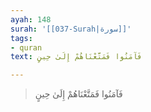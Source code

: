 ```yaml
---
ayah: 148
surah: '[[037-Surah|سورة]]'
tags:
- quran
text: فَآمَنُوا فَمَتَّعْنَاهُمْ إِلَىٰ حِينٍ

---
```

> فَآمَنُوا فَمَتَّعْنَاهُمْ إِلَىٰ حِينٍ
